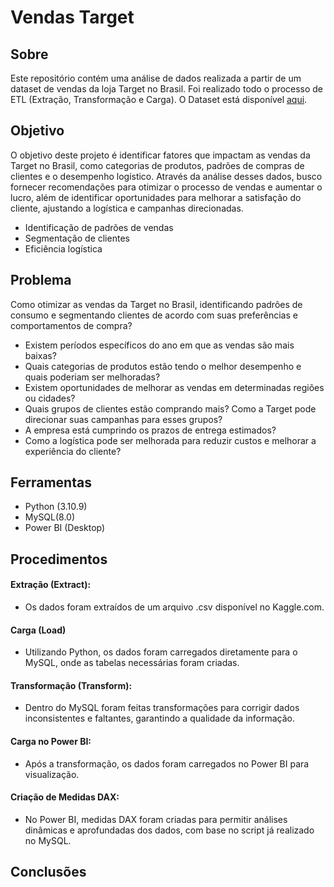 # Vendas Target

## Sobre

Este repositório contém uma análise de dados realizada a partir de um dataset de vendas da loja Target no Brasil. Foi realizado todo o processo de ETL (Extração, Transformação e Carga).
O Dataset está disponível [aqui](https://www.kaggle.com/datasets/devarajv88/target-dataset).

## Objetivo

O objetivo deste projeto é identificar fatores que impactam as vendas da Target no Brasil, como categorias de produtos, padrões de compras de clientes e o desempenho logístico. Através da análise desses dados, busco fornecer recomendações para otimizar o processo de vendas e aumentar o lucro, além de identificar oportunidades para melhorar a satisfação do cliente, ajustando a logística e campanhas direcionadas.

- Identificação de padrões de vendas
- Segmentação de clientes
- Eficiência logística

## Problema

Como otimizar as vendas da Target no Brasil, identificando padrões de consumo e segmentando clientes de acordo com suas preferências e comportamentos de compra?

- Existem períodos específicos do ano em que as vendas são mais baixas?
- Quais categorias de produtos estão tendo o melhor desempenho e quais poderiam ser melhoradas?
- Existem oportunidades de melhorar as vendas em determinadas regiões ou cidades?
- Quais grupos de clientes estão comprando mais? Como a Target pode direcionar suas campanhas para esses grupos?
- A empresa está cumprindo os prazos de entrega estimados?
- Como a logística pode ser melhorada para reduzir custos e melhorar a experiência do cliente?

## Ferramentas

- Python (3.10.9)
- MySQL(8.0)
- Power BI (Desktop)

## Procedimentos

#### Extração (Extract):
- Os dados foram extraídos de um arquivo .csv disponível no Kaggle.com.
#### Carga (Load)
- Utilizando Python, os dados foram carregados diretamente para o MySQL, onde as tabelas necessárias foram criadas.
#### Transformação (Transform):
- Dentro do MySQL foram feitas transformações para corrigir dados inconsistentes e faltantes, garantindo a qualidade da informação.
#### Carga no Power BI:
- Após a transformação, os dados foram carregados no Power BI para visualização.
#### Criação de Medidas DAX:
- No Power BI, medidas DAX foram criadas para permitir análises dinâmicas e aprofundadas dos dados, com base no script já realizado no MySQL.

## Conclusões
